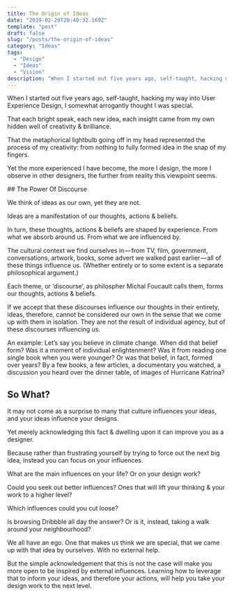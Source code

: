 ```yaml
---
title: The Origin of Ideas
date: "2019-02-29T20:40:32.169Z"
template: "post"
draft: false
slug: "/posts/the-origin-of-ideas"
category: "Ideas"
tags:
  - "Design"
  - "Ideas"
  - "Vision"
description: "When I started out five years ago, self-taught, hacking my way into User Experience Design, I somewhat arrogantly thought I was special."
---
```



When I started out five years ago, self-taught, hacking my way into User Experience Design, I somewhat arrogantly thought I was special.

That each bright speak, each new idea, each insight came from my own hidden well of creativity & brilliance.

That the metaphorical lightbulb going off in my head represented the process of my creativity: from nothing to fully formed idea in the snap of my fingers.

Yet the more experienced I have become, the more I design, the more I observe in other designers, the further from reality this viewpoint seems.


## The Power Of Discourse

We think of ideas as our own, yet they are not.

Ideas are a manifestation of our thoughts, actions & beliefs.

In turn, these thoughts, actions & beliefs are shaped by experience. From what we absorb around us. From what we are influenced by.

The cultural context we find ourselves in — from TV, film, government, conversations, artwork, books, some advert we walked past earlier — all of these things influence us. (Whether entirely or to some extent is a separate philosophical argument.)

Each theme, or ‘discourse’, as philospher Michal Foucault calls them, forms our thoughts, actions & beliefs.

If we accept that these discourses influence our thoughts in their entirety, ideas, therefore, cannot be considered our own in the sense that we come up with them in isolation. They are not the result of individual agency, but of these discourses influencing us.

An example: Let’s say you believe in climate change. When did that belief form? Was it a moment of individual enlightenment? Was it from reading one single book when you were younger? Or was that belief, in fact, formed over years? By a few books, a few articles, a documentary you watched, a discussion you heard over the dinner table, of images of Hurricane Katrina?



## So What?

It may not come as a surprise to many that culture influences your ideas, and your ideas influence your designs.

Yet merely acknowledging this fact & dwelling upon it can improve you as a designer.

Because rather than frustrating yourself by trying to force out the next big idea, instead you can focus on your influences.

What are the main influences on your life? Or on your design work?

Could you seek out better influences? Ones that will lift your thinking & your work to a higher level?

Which influences could you cut loose?

Is browsing Dribbble all day the answer? Or is it, instead, taking a walk around your neighbourhood?

We all have an ego. One that makes us think we are special, that we came up with that idea by ourselves. With no external help.

But the simple acknowledgement that this is not the case will make you more open to be inspired by external influences. Learning how to leverage that to inform your ideas, and therefore your actions, will help you take your design work to the next level.
